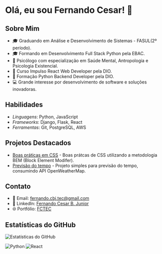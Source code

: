# Olá, eu sou Fernando Cesar! 👋

## Sobre Mim
- 🎓 Graduando em Análise e Desenvolvimento de Sistemas - FASUL(2º período).
- 🎓 Formando em Desenvolvimento Full Stack Python pela EBAC.
- 🧠 Psicólogo com especialização em Saúde Mental, Antropologia e Psicologia Existencial.
- 🚀 Curso Impulso React Web Developer pela DIO.
- 🐍 Formação Python Backend Developer pela DIO.
- 💻 Grande interesse por desenvolvimento de software e soluções inovadoras.

## Habilidades
- *Linguagens*: Python, JavaScript
- *Frameworks*: Django, Flask, React
- *Ferramentas*: Git, PostgreSQL, AWS

## Projetos Destacados
- [Boas práticas em CSS](https://github.com/Fernando-Psy/BEM.git) - Boas prátcas de CSS utilizando a metodologia BEM (Block Element Modifer).
- [Previsão do tempo](https://github.com/Fernando-Psy/previsao_do_tempo.git) - Projeto simples para previsão do tempo, consumindo API OpenWeatherMap.

## Contato
- 📧 Email: fernando.cbj.tec@gmail.com
- 🔗 LinkedIn: [Fernando Cesar B. Junior](https://br.linkedin.com/in/fernando-cesar-botelho-junior)
- 🌐 Portfólio: [FCTEC](https://fctec.dev.com)

## Estatísticas do GitHub
![Estatísticas do GitHub](https://github-readme-stats.vercel.app/api?username=Fernando-Psy&show_icons=true&theme=radical)

![Python](https://img.shields.io/badge/Python-3776AB?style=for-the-badge&logo=python&logoColor=white)
![React](https://img.shields.io/badge/React-20232A?style=for-the-badge&logo=react&logoColor=61DAFB)
<!---
Fernando-cbj-Tec/Fernando-cbj-Tec is a ✨ special ✨ repository because its README.md (this file) appears on your GitHub profile.
You can click the Preview link to take a look at your changes.
--->
<!--
**Fernando-Psy/Fernando-Psy** is a ✨ _special_ ✨ repository because its `README.md` (this file) appears on your GitHub profile.

Here are some ideas to get you started:

- 🔭 I’m currently working on ...
- 🌱 I’m currently learning ...
- 👯 I’m looking to collaborate on ...
- 🤔 I’m looking for help with ...
- 💬 Ask me about ...
- 📫 How to reach me: ...
- 😄 Pronouns: ...
- ⚡ Fun fact: ...
-->
